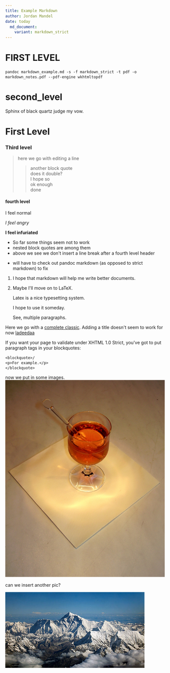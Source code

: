 ```yaml
---
title: Example Markdown
author: Jordan Mandel
date: today
  md_document:
    variant: markdown_strict
---
```


FIRST LEVEL
=======================

```
pandoc markdown_example.md -s -f markdown_strict -t pdf -o markdown_notes.pdf --pdf-engine wkhtmltopdf
```

second_level
========================

Sphinx of black quartz judge my vow.


# First Level


### Third level

> here we go with editing a line  
>> another block quote  
>> does it double?  
>> I hope so  
> ok enough  
> done  

#### fourth level 



I feel normal
 
*I feel angry*

**I feel infuriated**


+ So far some things seem not to work
+ nested block quotes are among them
+ above we see we don't insert a line break after a fourth level header
- will have to check out pandoc markdown (as opposed to strict markdown) to fix

1. I hope that markdown will help me write better documents.

2. Maybe I'll move on to LaTeX.

	Latex is a nice typesetting system.  

	I hope to use it someday.

	See, multiple paragraphs.
	

Here we go with a [complete classic](https://www.cnn.com/ "an overrated news outlet"). Adding a title doesn't seem to work for now [ladeedaa][1]


[1]: https://www.cnn.com/ "CNN"



If you want your page to validate under XHTML 1.0 Strict,
you've got to put paragraph tags in your blockquotes:

```
<blockquote>/
<p>For example.</p>  
</blockquote>  
```


now we put in some images. ![groggy](./grog.jpg "alcohol")

can we insert another pic?

![mountain][2]

[2]: ./everest.jpg "tall"
